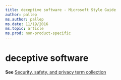 ```yaml
---
title: deceptive software - Microsoft Style Guide
author: pallep
ms.author: pallep
ms.date: 11/19/2016
ms.topic: article
ms.prod: non-product-specific
---
```


# deceptive software

**See** [Security, safety, and privacy term collection](/style-guide/a-z-word-list-term-collections/term-collections/security-safety-privacy-terms)
